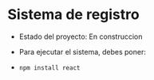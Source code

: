 <h1> Sistema de registro</h1>

- Estado del proyecto: En construccion

- Para ejecutar el sistema, debes poner:
- ```npm install react```
